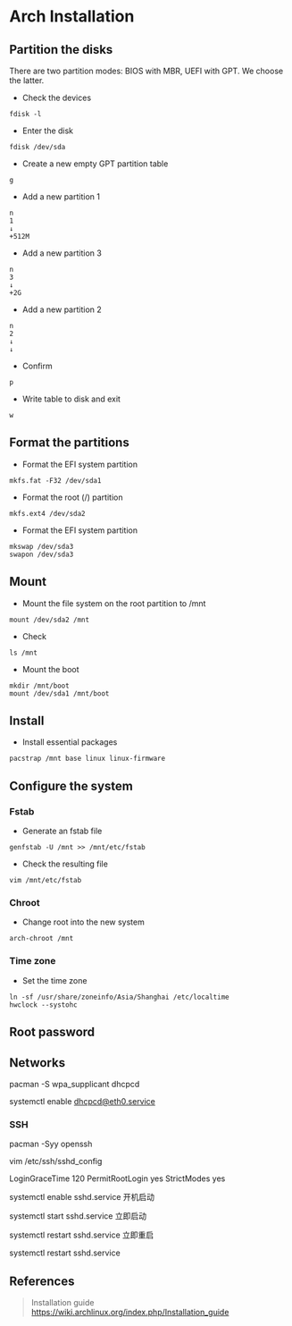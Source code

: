 # Arch Installation

## Partition the disks
There are two partition modes: BIOS with MBR, UEFI with GPT. We choose the latter.

- Check the devices
``` shell
fdisk -l
```

- Enter the disk
``` shell
fdisk /dev/sda 
```

- Create a new empty GPT partition table
``` shell
g
```

- Add a new partition 1
``` shell
n
1
↓
+512M
```

- Add a new partition 3
``` shell
n
3
↓
+2G
```

- Add a new partition 2
``` shell
n
2
↓
↓
```

- Confirm
``` shell
p
```

- Write table to disk and exit
``` shell
w
```

## Format the partitions
- Format the EFI system partition
``` shell
mkfs.fat -F32 /dev/sda1
```

- Format the root (/) partition
``` shell
mkfs.ext4 /dev/sda2
```

- Format the EFI system partition
``` shell 
mkswap /dev/sda3
swapon /dev/sda3
```

## Mount
- Mount the file system on the root partition to /mnt
``` shell
mount /dev/sda2 /mnt
```

- Check
``` shell
ls /mnt
```

- Mount the boot
``` shell
mkdir /mnt/boot
mount /dev/sda1 /mnt/boot
```

## Install
- Install essential packages
``` shell
pacstrap /mnt base linux linux-firmware
```

## Configure the system
### Fstab
- Generate an fstab file
``` shell
genfstab -U /mnt >> /mnt/etc/fstab
```

- Check the resulting file
``` shell
vim /mnt/etc/fstab
```

### Chroot
- Change root into the new system
``` shell
arch-chroot /mnt
```

### Time zone
- Set the time zone
``` shell
ln -sf /usr/share/zoneinfo/Asia/Shanghai /etc/localtime
hwclock --systohc
```


## Root password




## Networks
pacman -S wpa_supplicant dhcpcd

systemctl enable dhcpcd@eth0.service

### SSH
pacman -Syy openssh

vim /etc/ssh/sshd_config



LoginGraceTime 120
PermitRootLogin yes
StrictModes yes

systemctl enable sshd.service 开机启动

systemctl start sshd.service 立即启动

systemctl restart sshd.service 立即重启

systemctl restart sshd.service




## References
> Installation guide  
https://wiki.archlinux.org/index.php/Installation_guide